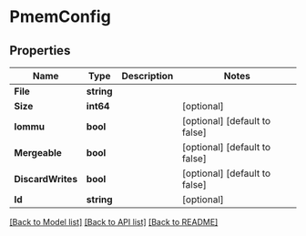 # PmemConfig

## Properties

Name | Type | Description | Notes
------------ | ------------- | ------------- | -------------
**File** | **string** |  | 
**Size** | **int64** |  | [optional]
**Iommu** | **bool** |  | [optional] [default to false]
**Mergeable** | **bool** |  | [optional] [default to false]
**DiscardWrites** | **bool** |  | [optional] [default to false]
**Id** | **string** |  | [optional]

[[Back to Model list]](../README.md#documentation-for-models) [[Back to API list]](../README.md#documentation-for-api-endpoints) [[Back to README]](../README.md)


